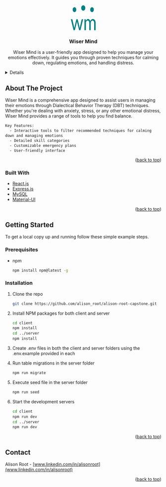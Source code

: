 <a id="readme-top"></a>

<br />
<div align="center">
  <a href="https://github.com/github_username/repo_name">
    <img src="./client/public/icon-blue.png" alt="Logo" width="80" height="80">
  </a>

<h3 align="center">Wiser Mind</h3>

  <p align="center">
        Wiser Mind is a user-friendly app designed to help you manage your emotions effectively. It guides you through proven techniques for calming down, regulating emotions, and handling distress.
    <br />
    <a href="https://github.com/alison_root/alison-root-capstone">

  </p>
</div>

<details>
  <summary>Table of Contents</summary>
  <ol>
    <li>
      <a href="#about-the-project">About The Project</a>
      <ul>
        <li><a href="#built-with">Built With</a></li>
      </ul>
    </li>
    <li>
      <a href="#getting-started">Getting Started</a>
      <ul>
        <li><a href="#prerequisites">Prerequisites</a></li>
        <li><a href="#installation">Installation</a></li>
      </ul>
    </li>
    <li><a href="#contact">Contact</a></li>
  </ol>
</details>

## About The Project

<p>
    Wiser Mind is a comprehensive app designed to assist users in managing their emotions through Dialectical Behavior Therapy (DBT) techniques. Whether you're dealing with anxiety, stress, or any other emotional distress, Wiser Mind provides a range of tools to help you find balance.

    Key Features:
      - Interactive tools to filter recommended techniques for calming down and managing emotions
      - Detailed skill categories
      - Customizable emergency plans
      - User-friendly interface

</p>

<p align="right">(<a href="#readme-top">back to top</a>)</p>

### Built With

- [React.js](https://react.dev)
- [Express.js](https://expressjs.com/)
- [MySQL](https://www.mysql.com/)
- [Material-UI](https://mui.com/)

<p align="right">(<a href="#readme-top">back to top</a>)</p>

## Getting Started

To get a local copy up and running follow these simple example steps.

### Prerequisites

- npm
  ```sh
  npm install npm@latest -g
  ```

### Installation

1. Clone the repo
   ```sh
   git clone https://github.com/alison_root/alison-root-capstone.git
   ```
2. Install NPM packages for both client and server
   ```sh
   cd client
   npm install
   cd ../server
   npm install
   ```
3. Create .env files in both the client and server folders using the
   .env.example provided in each

4. Run table migrations in the server folder
   ```sh
   npm run migrate
   ```
5. Execute seed file in the server folder
   ```sh
   npm run seed
   ```
6. Start the development servers
   ```sh
   cd client
   npm run dev
   cd ../server
   npm run dev
   ```

<p align="right">(<a href="#readme-top">back to top</a>)</p>

## Contact

Alison Root - [www.linkedin.com/in/alisonroot](www.linkedin.com/in/alisonroot)

<p align="right">(<a href="#readme-top">back to top</a>)</p>
